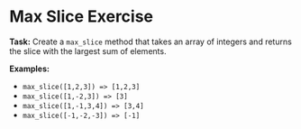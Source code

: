 # Max Slice Exercise

**Task:** Create a `max_slice` method that takes an array of integers and returns the slice with the largest sum of elements.

**Examples:**
* `max_slice([1,2,3]) => [1,2,3]`
* `max_slice([1,-2,3]) => [3]`
* `max_slice([1,-1,3,4]) => [3,4]`
* `max_slice([-1,-2,-3]) => [-1]`
